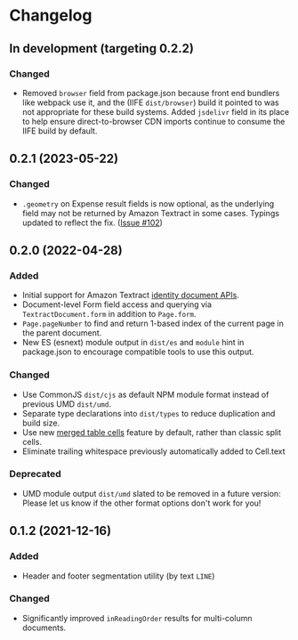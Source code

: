 # Changelog

## In development (targeting 0.2.2)
### Changed
- Removed `browser` field from package.json because front end bundlers like webpack use it, and the (IIFE `dist/browser`) build it pointed to was not appropriate for these build systems. Added `jsdelivr` field in its place to help ensure direct-to-browser CDN imports continue to consume the IIFE build by default.

## 0.2.1 (2023-05-22)
### Changed
- `.geometry` on Expense result fields is now optional, as the underlying field may not be returned by Amazon Textract in some cases. Typings updated to reflect the fix. ([Issue #102](https://github.com/aws-samples/amazon-textract-response-parser/issues/102))

## 0.2.0 (2022-04-28)
### Added
- Initial support for Amazon Textract [identity document APIs](https://docs.aws.amazon.com/textract/latest/dg/how-it-works-identity.html).
- Document-level Form field access and querying via `TextractDocument.form` in addition to `Page.form`.
- `Page.pageNumber` to find and return 1-based index of the current page in the parent document.
- New ES (esnext) module output in `dist/es` and `module` hint in package.json to encourage compatible tools to use this output.
### Changed
- Use CommonJS `dist/cjs` as default NPM module format instead of previous UMD `dist/umd`.
- Separate type declarations into `dist/types` to reduce duplication and build size.
- Use new [merged table cells](https://aws.amazon.com/about-aws/whats-new/2022/03/amazon-textract-updates-tables-check-detection/) feature by default, rather than classic split cells.
- Eliminate trailing whitespace previously automatically added to Cell.text
### Deprecated
- UMD module output `dist/umd` slated to be removed in a future version: Please let us know if the other format options don't work for you!

## 0.1.2 (2021-12-16)
### Added
- Header and footer segmentation utility (by text `LINE`)
### Changed
- Significantly improved `inReadingOrder` results for multi-column documents.
